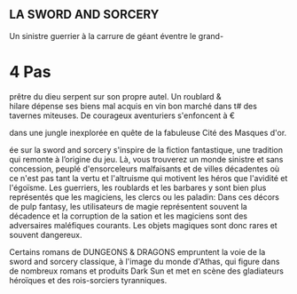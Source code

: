 ## LA SWORD AND SORCERY


Un sinistre guerrier à la carrure de géant éventre le grand-

# 4 Pas
prêtre du dieu serpent sur son propre autel. Un roublard &\
hilare dépense ses biens mal acquis en vin bon marché dans t#
des tavernes miteuses. De courageux aventuriers s'enfoncent à €

dans une jungle inexplorée en quête de la fabuleuse Cité des
Masques d'or.

ée sur la sword and sorcery s'inspire
de la fiction fantastique, une tradition
qui remonte à l’origine du jeu. Là, vous trouverez un monde
sinistre et sans concession, peuplé d'ensorceleurs malfaisants
et de villes décadentes où ce n'est pas tant la vertu et
l'altruisme qui motivent les héros que l'avidité et l'égoïsme.
Les guerriers, les roublards et les barbares y sont bien plus
représentés que les magiciens, les clercs ou les paladin:
Dans ces décors de pulp fantasy, les utilisateurs de magie
représentent souvent la décadence et la corruption de la
sation et les magiciens sont des adversaires maléfiques
courants. Les objets magiques sont donc rares et souvent
dangereux.

Certains romans de DUNGEONS & DRAGONS empruntent
la voie de la sword and sorcery classique, à l'image du monde
d'Athas, qui figure dans de nombreux romans et produits
Dark Sun et met en scène des gladiateurs héroïques et des
rois-sorciers tyranniques.
